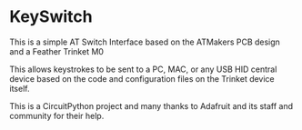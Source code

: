 # KeySwitch
This is a simple AT Switch Interface based on the ATMakers PCB design and a Feather Trinket M0

This allows keystrokes to be sent to a PC, MAC, or any USB HID central device based on the code and configuration files
on the Trinket device itself.

This is a CircuitPython project and many thanks to Adafruit and its staff and community for their help.

